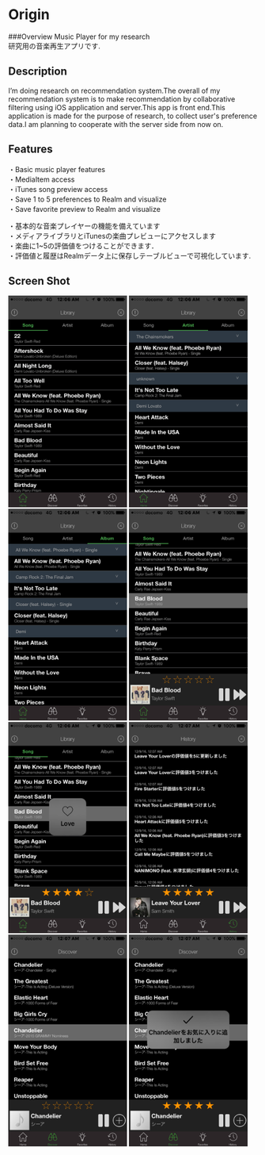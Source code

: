 # Origin

###Overview
Music Player for my research  
研究用の音楽再生アプリです.  

## Description
I’m doing research on recommendation system.The overall of my recommendation system is to make recommendation by collaborative filtering using iOS application and server.This app is front end.This application is made for the purpose of research, to collect user's preference data.I am planning to cooperate with the server side from now on.

## Features
・Basic music player features  
・MediaItem access  
・iTunes song preview access  
・Save 1 to 5 preferences to Realm and visualize  
・Save favorite preview to Realm and visualize  

・基本的な音楽プレイヤーの機能を備えています  
・メディアライブラリとiTunesの楽曲プレビューにアクセスします  
・楽曲に1~5の評価値をつけることができます．  
・評価値と履歴はRealmデータ上に保存しテーブルビューで可視化しています.  

## Screen Shot
<img src="https://github.com/uesmgn/Origin/blob/Origin1.4/Origin/1.PNG?raw=true" width="240px">
<img src="https://github.com/uesmgn/Origin/blob/Origin1.4/Origin/2.PNG?raw=true" width="240px">
<img src="https://github.com/uesmgn/Origin/blob/Origin1.4/Origin/3.PNG?raw=true" width="240px">
<img src="https://github.com/uesmgn/Origin/blob/Origin1.4/Origin/4.PNG?raw=true" width="240px">
<img src="https://github.com/uesmgn/Origin/blob/Origin1.4/Origin/5.PNG?raw=true" width="240px">
<img src="https://github.com/uesmgn/Origin/blob/Origin1.4/Origin/6.PNG?raw=true" width="240px">
<img src="https://github.com/uesmgn/Origin/blob/Origin1.4/Origin/7.PNG?raw=true" width="240px">
<img src="https://github.com/uesmgn/Origin/blob/Origin1.4/Origin/8.PNG?raw=true" width="240px">
